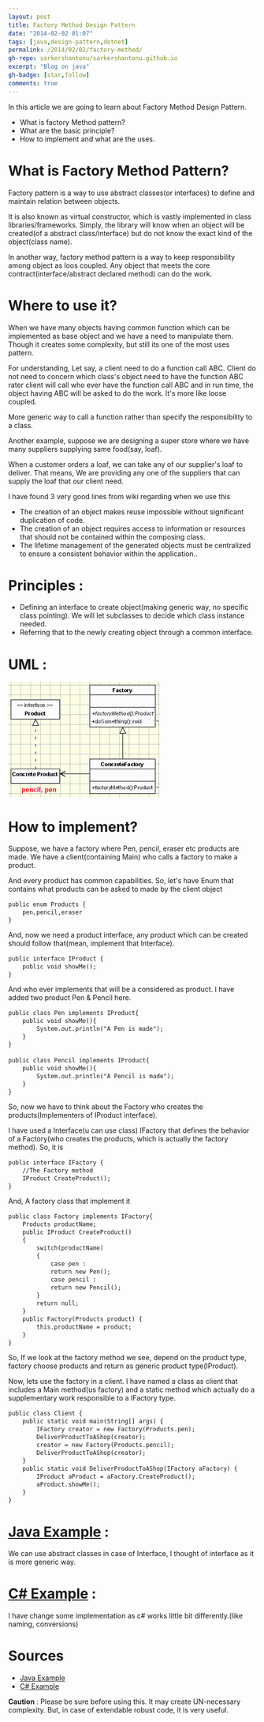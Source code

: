 ```yaml
---
layout: post
title: Factory Method Design Pattern
date: "2014-02-02 01:07"
tags: [java,design-pattern,dotnet]
permalink: /2014/02/02/factory-method/
gh-repo: sarkershantonu/sarkershantonu.github.io
excerpt: "Blog on java"
gh-badge: [star,follow]
comments: true
---
```

In this article we are going to learn about Factory Method Design Pattern.
- What is factory Method pattern? 
- What are the basic principle? 
- How to implement and what are the uses.

# What is Factory Method Pattern? 
Factory pattern is a way to use abstract classes(or interfaces) to define and maintain relation between objects. 

It is also known as virtual constructor, which is vastly implemented in class libraries/frameworks. Simply, the library will know when an object will be created(of a abstract class/interface) but do not know the exact kind of the object(class name).

In another way, factory method pattern is a way to keep responsibility among object as loos coupled. Any object that meets the core contract(interface/abstract declared method) can do the work. 

# Where to use it?
When we have many objects having common function which can be implemented as base object and we have a need to manipulate them. Though it creates some complexity, but still its one of the most uses pattern.

For understanding, Let say, a client need to do a function call ABC. Client do not need to concern which class's object need to have the function ABC rater client will call who ever have the function call ABC and in run time, the object having ABC will be asked to do the work. It's more like loose coupled. 

More generic way to call a function rather than specify the responsibility to a class. 

Another example, suppose we are designing a super store where we have many suppliers supplying same food(say, loaf). 

When a customer orders a loaf, we can take any of our supplier's loaf to deliver. That means, We are providing any one of the suppliers that can supply the loaf that our client need.

I have found 3 very good lines from wiki regarding when we use this 
- The creation of an object makes reuse impossible without significant duplication of code.
- The creation of an object requires access to information or resources that should not be contained within the composing class.
- The lifetime management of the generated objects must be centralized to ensure a consistent behavior within the application.. 

# Principles : 
- Defining an interface to create object(making generic way, no specific class pointing). We will let subclasses to decide which class instance needed.
- Referring that to the newly creating object through a common interface.

# UML :
![unl-factory-method](/images/Patterns/factoryMethod.jpg)

# How to implement?  
Suppose, we have a factory where Pen, pencil, eraser etc products are made. We have a client(containing Main) who calls a factory to make a product. 

And every product has common capabilities. So, let's have Enum that contains what products can be asked to made by the client object

```
public enum Products {
    pen,pencil,eraser
}
```

And, now we need a product interface, any product which can be created should follow that(mean, implement that Interface).

```
public interface IProduct {
    public void showMe();
}
```
And who ever implements that will be a considered as product. I have added two product Pen & Pencil here.

```
public class Pen implements IProduct{
    public void showMe(){
        System.out.println("A Pen is made");
    }
} 

public class Pencil implements IProduct{
    public void showMe(){
        System.out.println("A Pencil is made");
    }
}
```

So, now we have to think about the Factory who creates the products(Implementers of IProduct interface). 

I have used a Interface(u can use class) IFactory that defines the behavior of a Factory(who creates the products, which is actually the factory method). So, it is

```
public interface IFactory {
    //The Factory method
    IProduct CreateProduct();        
}
```

And, A factory class that implement it

```
public class Factory implements IFactory{
    Products productName;     
    public IProduct CreateProduct()
    {    
        switch(productName)
        {
            case pen : 
            return new Pen();
            case pencil :
            return new Pencil();
        }
        return null;
    }
    public Factory(Products product) {
        this.productName = product;
    }
}
```

So, If we look at the factory method we see, depend on the product type, factory choose products and return as generic product type(IProduct).

Now, lets use the factory in a client. I have named a class as client that includes a Main method(us factory) and a static method which actually do a supplementary work responsible to a IFactory type.  

```
public class Client {
    public static void main(String[] args) {
        IFactory creator = new Factory(Products.pen);
        DeliverProductToAShop(creator);
        creator = new Factory(Products.pencil);
        DeliverProductToAShop(creator);
    }   
    public static void DeliverProductToAShop(IFactory aFactory) {
        IProduct aProduct = aFactory.CreateProduct();
        aProduct.showMe();
    }
}
```

# [Java Example](https://github.com/sarkershantonu/java-novice-to-advance/tree/master/DesignPatterns/MethodFactory) : 
We can use abstract classes in case of Interface, I thought of interface as it is more generic way. 

# [C# Example](https://github.com/sarkershantonu/blog-projects/tree/master/DesignPatternsDotNet/FactoryMethod) : 
I have change some implementation as c# works little bit differently.(like naming, conversions)

# Sources
- [Java Example](https://github.com/sarkershantonu/java-novice-to-advance/tree/master/DesignPatterns/MethodFactory)
- [C# Example](https://github.com/sarkershantonu/blog-projects/tree/master/DesignPatternsDotNet/FactoryMethod)

**Caution** : Please be sure before using this. It may create UN-necessary complexity. But, in case of extendable robust code, it is very useful. 

